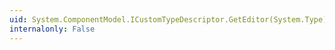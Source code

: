 ```yaml
---
uid: System.ComponentModel.ICustomTypeDescriptor.GetEditor(System.Type)
internalonly: False
---
```

